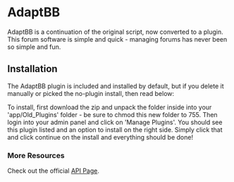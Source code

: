 # AdaptBB

AdaptBB is a continuation of the original script, now converted to a plugin. This forum software is simple and quick - managing forums has never been so simple and fun.

## Installation

The AdaptBB plugin is included and installed by default, but if you delete it manually or picked the no-plugin install, then read below:

To install, first download the zip and unpack the folder inside into your 'app/Old_Plugins' folder - be sure to chmod this new folder to 755. Then login into your admin panel and click on 'Manage Plugins'. You should see this plugin listed and an option to install on the right side.
Simply click that and click continue on the install and everything should be done!

### More Resources

Check out the official [API Page](http://api.adaptcms.com/plugin/adaptbb).